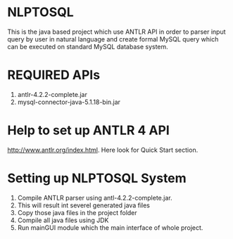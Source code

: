 NLPTOSQL
========

This is the java based project which use ANTLR API in order to parser input query by user in natural language and create formal MySQL query which can be executed on standard MySQL database system.

REQUIRED APIs
=============

1. antlr-4.2.2-complete.jar
2. mysql-connector-java-5.1.18-bin.jar

Help to set up ANTLR 4 API
==========================
http://www.antlr.org/index.html. Here look for Quick Start section.


Setting up NLPTOSQL System
==========================

1. Compile ANTLR parser using antl-4.2.2-complete.jar.
2. This will result int severel generated java files
3. Copy those java files in the project folder
4. Compile all java files using JDK 
5. Run mainGUI module which the main interface of whole project.
